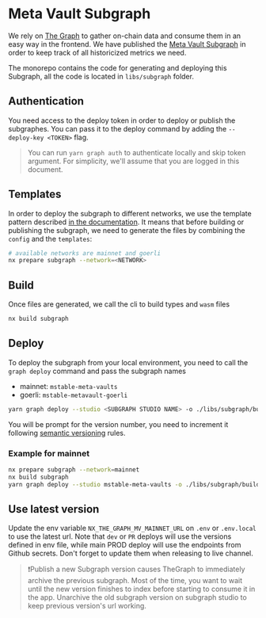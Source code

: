 # Meta Vault Subgraph

We rely on [The Graph](https://thegraph.com/) to gather on-chain data and consume them in an easy way in the frontend. We have published the [Meta Vault Subgraph](https://thegraph.com/studio/subgraph/mstable-meta-vaults/) in order to keep track of all historicized metrics we need.

The monorepo contains the code for generating and deploying this Subgraph, all the code is located in `libs/subgraph` folder.

## Authentication

You need access to the deploy token in order to deploy or publish the subgraphes. You can pass it to the deploy command by adding the `--deploy-key <TOKEN>` flag.

> You can run `yarn graph auth` to authenticate locally and skip token argument. For simplicity, we'll assume that you are logged in this document.

## Templates

In order to deploy the subgraph to different networks, we use the template pattern described [in the documentation](https://thegraph.com/docs/en/deploying/deploying-a-subgraph-to-hosted/#using-subgraph-yaml-template). It means that before building or publishing the subgraph, we need to generate the files by combining the `config` and the `templates`:

```bash
# available networks are mainnet and goerli
nx prepare subgraph --network=<NETWORK>
```

## Build

Once files are generated, we call the cli to build types and `wasm` files

```bash
nx build subgraph
```

## Deploy

To deploy the subgraph from your local environment, you need to call the `graph deploy` command and pass the subgraph names

- mainnet: `mstable-meta-vaults`
- goerli: `mstable-metavault-goerli`

```bash
yarn graph deploy --studio <SUBGRAPH STUDIO NAME> -o ./libs/subgraph/build ./libs/subgraph/subgraph.yaml
```

You will be prompt for the version number, you need to increment it following [semantic versioning](https://semver.org/) rules.

### Example for mainnet

```bash
nx prepare subgraph --network=mainnet
nx build subgraph
yarn graph deploy --studio mstable-meta-vaults -o ./libs/subgraph/build ./libs/subgraph/subgraph.yaml
```

## Use latest version

Update the env variable `NX_THE_GRAPH_MV_MAINNET_URL` on `.env` or `.env.local` to use the latest url. Note that `dev` or `PR` deploys will use the versions defined in env file, while main PROD deploy will use the endpoints from Github secrets. Don't forget to update them when releasing to live channel.

>❗Publish a new Subgraph version causes TheGraph to immediately archive the previous subgraph.
> Most of the time, you want to wait until the new version finishes to index before starting to consume it in the app.
> Unarchive the old subgraph version on subgraph studio to keep previous version's url working.
